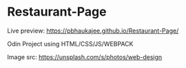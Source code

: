 # Restaurant-Page

Live preview: https://pbhaukajee.github.io/Restaurant-Page/

Odin Project using HTML/CSS/JS/WEBPACK

Image src: https://unsplash.com/s/photos/web-design
